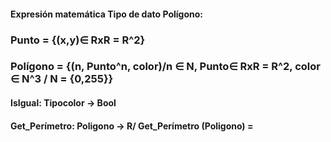 #### Expresión matemática Tipo de dato Polígono:
### Punto = {(x,y)∈ RxR = R^2}
### Polígono = {(n, Punto^n, color)/n ∈ N, Punto∈ RxR = R^2, color ∈ N^3 / N = {0,255}}
#### IsIgual: Tipocolor -> Bool
#### Get_Perímetro: Poligono -> R/ Get_Perímetro (Poligono) =

